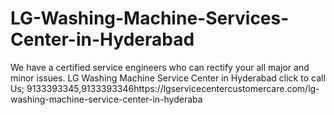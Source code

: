 # LG-Washing-Machine-Services-Center-in-Hyderabad
We have a certified service engineers who can rectify your all major and minor issues. LG Washing Machine Service Center in Hyderabad click to call Us; 9133393345,9133393346https://lgservicecentercustomercare.com/lg-washing-machine-service-center-in-hyderaba
